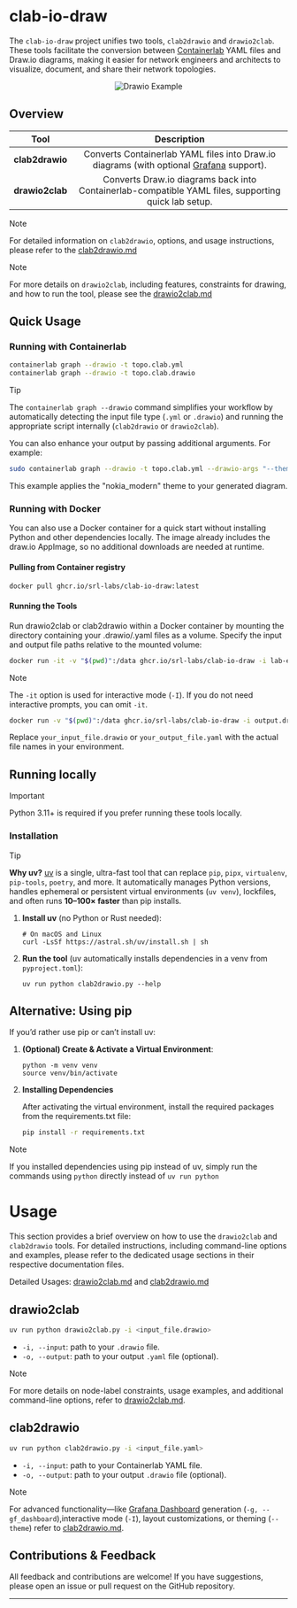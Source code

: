 # clab-io-draw

The `clab-io-draw` project unifies two tools, `clab2drawio` and `drawio2clab`. These tools facilitate the conversion between [Containerlab](https://github.com/srl-labs/containerlab) YAML files and Draw.io diagrams, making it easier for network engineers and architects to visualize, document, and share their network topologies.

<p align="center">
  <img src="./docs/img/st.clab.drawio.svg" alt="Drawio Example">
</p>



## Overview

|  Tool         |  Description                                                                                       |
| :-----------: | :------------------------------------------------------------------------------------------------: |
| **clab2drawio** | Converts Containerlab YAML files into Draw.io diagrams (with optional [Grafana](docs/grafana.md) support).  |
| **drawio2clab** | Converts Draw.io diagrams back into Containerlab-compatible YAML files, supporting quick lab setup.|


> [!NOTE]
> For detailed information on `clab2drawio`, options, and usage instructions, please refer to the [clab2drawio.md](docs/clab2drawio.md)

> [!NOTE]
> For more details on `drawio2clab`, including features, constraints for drawing, and how to run the tool, please see the [drawio2clab.md](docs/drawio2clab.md) 


## Quick Usage

### Running with Containerlab
```bash
containerlab graph --drawio -t topo.clab.yml
containerlab graph --drawio -t topo.clab.drawio
```

> [!TIP]  
> The `containerlab graph --drawio` command simplifies your workflow by automatically detecting the input file type (`.yml` or `.drawio`) and running the appropriate script internally (`clab2drawio` or `drawio2clab`).  
> 
> You can also enhance your output by passing additional arguments. For example:  
> ~~~bash
> sudo containerlab graph --drawio -t topo.clab.yml --drawio-args "--theme nokia_modern"
> ~~~  
> This example applies the "nokia_modern" theme to your generated diagram. 


### Running with Docker

You can also use a Docker container for a quick start without installing Python and other dependencies locally. The image already includes the draw.io AppImage, so no additional downloads are needed at runtime.


#### Pulling from Container registry

```bash
docker pull ghcr.io/srl-labs/clab-io-draw:latest
```

#### Running the Tools

Run drawio2clab or clab2drawio within a Docker container by mounting the directory containing your .drawio/.yaml files as a volume. Specify the input and output file paths relative to the mounted volume:

```bash
docker run -it -v "$(pwd)":/data ghcr.io/srl-labs/clab-io-draw -i lab-examples/br01.clab.yml
```
> [!NOTE]
> The `-it` option is used for interactive mode (`-I`). 
> If you do not need interactive prompts, you can omit `-it`.

```bash
docker run -v "$(pwd)":/data ghcr.io/srl-labs/clab-io-draw -i output.drawio
```

Replace `your_input_file.drawio` or `your_output_file.yaml` with the
actual file names in your environment.

## Running locally

> [!IMPORTANT]  
> Python 3.11+ is required if you prefer running these tools locally.

### Installation

> [!TIP]
> **Why uv?**
> [uv](https://docs.astral.sh/uv) is a single, ultra-fast tool that can replace `pip`, `pipx`, `virtualenv`, `pip-tools`, `poetry`, and more. It automatically manages Python versions, handles ephemeral or persistent virtual environments (`uv venv`), lockfiles, and often runs **10–100× faster** than pip installs.

1. **Install uv** (no Python or Rust needed):
    ```
    # On macOS and Linux
    curl -LsSf https://astral.sh/uv/install.sh | sh
    ```

2. **Run the tool** (uv automatically installs dependencies in a venv from `pyproject.toml`):
    ```
    uv run python clab2drawio.py --help
    ```

## Alternative: Using pip

If you’d rather use pip or can’t install uv:

1. **(Optional) Create & Activate a Virtual Environment**:
    ```
    python -m venv venv
    source venv/bin/activate
    ```

2. **Installing Dependencies**

    After activating the virtual environment, install the required packages from the requirements.txt file:

    ```bash
    pip install -r requirements.txt
    ```
> [!NOTE]
> If you installed dependencies using pip instead of uv, simply run the commands using `python` directly instead of `uv run python`


# Usage

This section provides a brief overview on how to use the `drawio2clab` and `clab2drawio` tools. For detailed instructions, including command-line options and examples, please refer to the dedicated usage sections in their respective documentation files.

Detailed Usages: [drawio2clab.md](docs/drawio2clab.md#usage) and [clab2drawio.md](docs/clab2drawio.md#usage)

## drawio2clab

```bash
uv run python drawio2clab.py -i <input_file.drawio>
```

- `-i, --input`: path to your `.drawio` file.
- `-o, --output`: path to your output `.yaml` file (optional).

> [!NOTE]
> For more details on node-label constraints, usage examples, and additional 
> command-line options, refer to 
> [drawio2clab.md](docs/drawio2clab.md#usage).

## clab2drawio

```bash
uv run python clab2drawio.py -i <input_file.yaml>
```

- `-i, --input`: path to your Containerlab YAML file.
- `-o, --output`: path to your output `.drawio` file (optional).

> [!NOTE]
> For advanced functionality—like 
> [Grafana Dashboard](docs/grafana.md) generation (`-g, --gf_dashboard`),interactive mode (`-I`), layout customizations, or theming (`--theme`) refer to [clab2drawio.md](docs/clab2drawio.md#usage).

## Contributions & Feedback

All feedback and contributions are welcome! If you have suggestions, please open an issue or pull request on the GitHub repository.

---